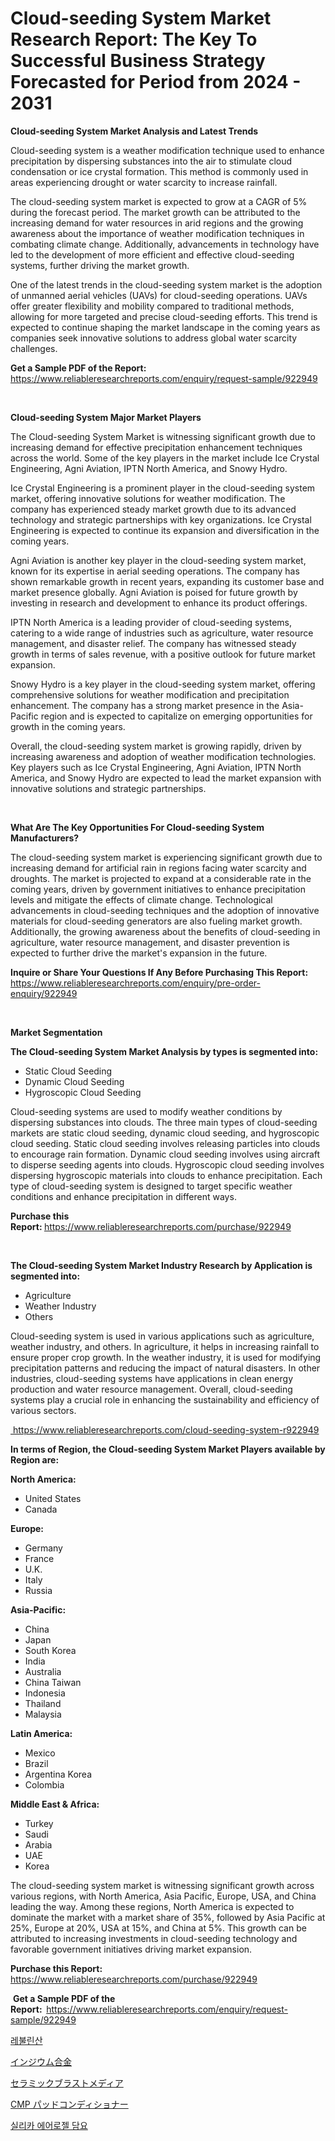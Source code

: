 <p><h1>Cloud-seeding System Market Research Report: The Key To Successful Business Strategy Forecasted for Period from 2024 - 2031</h1></p><p><strong>Cloud-seeding System Market Analysis and Latest Trends</strong></p>
<p><p>Cloud-seeding system is a weather modification technique used to enhance precipitation by dispersing substances into the air to stimulate cloud condensation or ice crystal formation. This method is commonly used in areas experiencing drought or water scarcity to increase rainfall.</p><p>The cloud-seeding system market is expected to grow at a CAGR of 5% during the forecast period. The market growth can be attributed to the increasing demand for water resources in arid regions and the growing awareness about the importance of weather modification techniques in combating climate change. Additionally, advancements in technology have led to the development of more efficient and effective cloud-seeding systems, further driving the market growth.</p><p>One of the latest trends in the cloud-seeding system market is the adoption of unmanned aerial vehicles (UAVs) for cloud-seeding operations. UAVs offer greater flexibility and mobility compared to traditional methods, allowing for more targeted and precise cloud-seeding efforts. This trend is expected to continue shaping the market landscape in the coming years as companies seek innovative solutions to address global water scarcity challenges.</p></p>
<p><strong>Get a Sample PDF of the Report:&nbsp;</strong> <a href="https://www.reliableresearchreports.com/enquiry/request-sample/922949">https://www.reliableresearchreports.com/enquiry/request-sample/922949</a></p>
<p>&nbsp;</p>
<p><strong>Cloud-seeding System Major Market Players</strong></p>
<p><p>The Cloud-seeding System Market is witnessing significant growth due to increasing demand for effective precipitation enhancement techniques across the world. Some of the key players in the market include Ice Crystal Engineering, Agni Aviation, IPTN North America, and Snowy Hydro.</p><p>Ice Crystal Engineering is a prominent player in the cloud-seeding system market, offering innovative solutions for weather modification. The company has experienced steady market growth due to its advanced technology and strategic partnerships with key organizations. Ice Crystal Engineering is expected to continue its expansion and diversification in the coming years.</p><p>Agni Aviation is another key player in the cloud-seeding system market, known for its expertise in aerial seeding operations. The company has shown remarkable growth in recent years, expanding its customer base and market presence globally. Agni Aviation is poised for future growth by investing in research and development to enhance its product offerings.</p><p>IPTN North America is a leading provider of cloud-seeding systems, catering to a wide range of industries such as agriculture, water resource management, and disaster relief. The company has witnessed steady growth in terms of sales revenue, with a positive outlook for future market expansion.</p><p>Snowy Hydro is a key player in the cloud-seeding system market, offering comprehensive solutions for weather modification and precipitation enhancement. The company has a strong market presence in the Asia-Pacific region and is expected to capitalize on emerging opportunities for growth in the coming years.</p><p>Overall, the cloud-seeding system market is growing rapidly, driven by increasing awareness and adoption of weather modification technologies. Key players such as Ice Crystal Engineering, Agni Aviation, IPTN North America, and Snowy Hydro are expected to lead the market expansion with innovative solutions and strategic partnerships.</p></p>
<p>&nbsp;</p>
<p><strong>What Are The Key Opportunities For Cloud-seeding System Manufacturers?</strong></p>
<p><p>The cloud-seeding system market is experiencing significant growth due to increasing demand for artificial rain in regions facing water scarcity and droughts. The market is projected to expand at a considerable rate in the coming years, driven by government initiatives to enhance precipitation levels and mitigate the effects of climate change. Technological advancements in cloud-seeding techniques and the adoption of innovative materials for cloud-seeding generators are also fueling market growth. Additionally, the growing awareness about the benefits of cloud-seeding in agriculture, water resource management, and disaster prevention is expected to further drive the market's expansion in the future.</p></p>
<p><strong>Inquire or Share Your Questions If Any Before Purchasing This Report:</strong> <a href="https://www.reliableresearchreports.com/enquiry/pre-order-enquiry/922949">https://www.reliableresearchreports.com/enquiry/pre-order-enquiry/922949</a></p>
<p>&nbsp;</p>
<p><strong>Market Segmentation</strong></p>
<p><strong>The Cloud-seeding System Market Analysis by types is segmented into:</strong></p>
<p><ul><li>Static Cloud Seeding</li><li>Dynamic Cloud Seeding</li><li>Hygroscopic Cloud Seeding</li></ul></p>
<p><p>Cloud-seeding systems are used to modify weather conditions by dispersing substances into clouds. The three main types of cloud-seeding markets are static cloud seeding, dynamic cloud seeding, and hygroscopic cloud seeding. Static cloud seeding involves releasing particles into clouds to encourage rain formation. Dynamic cloud seeding involves using aircraft to disperse seeding agents into clouds. Hygroscopic cloud seeding involves dispersing hygroscopic materials into clouds to enhance precipitation. Each type of cloud-seeding system is designed to target specific weather conditions and enhance precipitation in different ways.</p></p>
<p><strong>Purchase this Report:&nbsp;</strong><a href="https://www.reliableresearchreports.com/purchase/922949">https://www.reliableresearchreports.com/purchase/922949</a></p>
<p>&nbsp;</p>
<p><strong>The Cloud-seeding System Market Industry Research by Application is segmented into:</strong></p>
<p><ul><li>Agriculture</li><li>Weather Industry</li><li>Others</li></ul></p>
<p><p>Cloud-seeding system is used in various applications such as agriculture, weather industry, and others. In agriculture, it helps in increasing rainfall to ensure proper crop growth. In the weather industry, it is used for modifying precipitation patterns and reducing the impact of natural disasters. In other industries, cloud-seeding systems have applications in clean energy production and water resource management. Overall, cloud-seeding systems play a crucial role in enhancing the sustainability and efficiency of various sectors.</p></p>
<p><a href="https://www.reliableresearchreports.com/cloud-seeding-system-r922949">&nbsp;https://www.reliableresearchreports.com/cloud-seeding-system-r922949</a></p>
<p><strong>In terms of Region, the Cloud-seeding System Market Players available by Region are:</strong></p>
<p>
    <p> <strong> North America: </strong>
        <ul>
            <li>United States</li>
            <li>Canada</li>
        </ul>
        </p> 
    <p> <strong> Europe: </strong>
        <ul>
            <li>Germany</li>
            <li>France</li>
            <li>U.K.</li>
            <li>Italy</li>
            <li>Russia</li>
        </ul>
        </p> 
    <p> <strong> Asia-Pacific: </strong>
        <ul>
            <li>China</li>
            <li>Japan</li>
            <li>South Korea</li>
            <li>India</li>
            <li>Australia</li>
            <li>China Taiwan</li>
            <li>Indonesia</li>
            <li>Thailand</li>
            <li>Malaysia</li>
        </ul>
        </p> 
    <p> <strong> Latin America: </strong>
        <ul>
            <li>Mexico</li>
            <li>Brazil</li>
            <li>Argentina Korea</li>
            <li>Colombia</li>
        </ul>
        </p> 
    <p> <strong> Middle East & Africa: </strong>
        <ul>
            <li>Turkey</li>
            <li>Saudi</li>
            <li>Arabia</li>
            <li>UAE</li>
            <li>Korea</li>
        </ul>
    </p>
    </p>
<p><p>The cloud-seeding system market is witnessing significant growth across various regions, with North America, Asia Pacific, Europe, USA, and China leading the way. Among these regions, North America is expected to dominate the market with a market share of 35%, followed by Asia Pacific at 25%, Europe at 20%, USA at 15%, and China at 5%. This growth can be attributed to increasing investments in cloud-seeding technology and favorable government initiatives driving market expansion.</p></p>
<p><strong>Purchase this Report: </strong><a href="https://www.reliableresearchreports.com/purchase/922949">https://www.reliableresearchreports.com/purchase/922949</a></p>
<p>&nbsp;<strong>Get a Sample PDF of the Report:&nbsp;&nbsp;</strong><a href="https://www.reliableresearchreports.com/enquiry/request-sample/922949">https://www.reliableresearchreports.com/enquiry/request-sample/922949</a></p>
<p><strong></strong></p>
<p><p><a href="https://medium.com/@adrainratke34/%EB%A5%98%EB%A6%AC%EB%B9%88%EC%82%B0-%EC%8B%9C%EC%9E%A5-%EB%82%B4%EA%B2%8C-%EC%8B%9C%EC%9E%A5-%EB%8F%99%ED%96%A5-%EC%84%B1%EC%9E%A5-2024%EB%85%84%EB%B6%80%ED%84%B0-2031%EB%85%84%EA%B9%8C%EC%A7%80-%EC%98%88%EC%B8%A1%EB%90%9C-%EA%B2%83-5b0ee5e14dfe">레불린산</a></p><p><a href="https://medium.com/@camilcosta76856/%E3%82%A4%E3%83%B3%E3%82%B8%E3%82%A6%E3%83%A0%E5%90%88%E9%87%91%E5%B8%82%E5%A0%B4%E8%AA%BF%E6%9F%BB%E3%83%AC%E3%83%9D%E3%83%BC%E3%83%88-%E3%81%9D%E3%81%AE%E6%AD%B4%E5%8F%B2%E3%81%8A%E3%82%88%E3%81%B32031%E5%B9%B4%E3%81%BE%E3%81%A7%E3%81%AE%E4%BA%88%E6%B8%AC-c8aac3113134">インジウム合金</a></p><p><a href="https://medium.com/@rockcod61/%E3%82%BB%E3%83%A9%E3%83%9F%E3%83%83%E3%82%AF%E3%83%96%E3%83%A9%E3%82%B9%E3%83%88%E3%83%A1%E3%83%87%E3%82%A3%E3%82%A2%E5%B8%82%E5%A0%B4%E3%81%AF-2021%E5%B9%B4%E3%81%BE%E3%81%A7%E3%81%AE%E5%B8%82%E5%A0%B4%E3%82%B7%E3%82%A7%E3%82%A2-%E3%82%B5%E3%82%A4%E3%82%BA-%E3%81%8A%E3%82%88%E3%81%B3%E4%BA%88%E6%B8%AC%E3%81%95%E3%82%8C%E3%82%8B%E4%BA%88%E6%B8%AC%E3%81%AB%E7%84%A6%E7%82%B9%E3%82%92%E5%BD%93%E3%81%A6%E3%81%A6%E3%81%84%E3%81%BE%E3%81%99-505c162e88d0">セラミックブラストメディア</a></p><p><a href="https://github.com/tubbs463/Market-Research-Report-List-1/blob/main/763945161130.md">CMP パッドコンディショナー</a></p><p><a href="https://medium.com/@karenburke2009/%EC%8B%A4%EB%A6%AC%EC%B9%B4-%EC%97%90%EC%96%B4%EB%A1%9C%EC%A0%A4-%EB%8B%B4%EC%9A%94-%EC%8B%9C%EC%9E%A5%EC%9D%80-%EC%8B%9C%EC%9E%A5-%EC%A0%90%EC%9C%A0%EC%9C%A8-%EC%8B%9C%EC%9E%A5-%ED%8A%B8%EB%A0%8C%EB%93%9C-%EB%B0%8F-%EC%8B%9C%EC%9E%A5-%EC%84%B1%EC%9E%A5%EC%97%90-%EB%8C%80%ED%95%9C-%EC%A0%95%EB%B3%B4%EB%A5%BC-%EC%A0%9C%EA%B3%B5%ED%95%A9%EB%8B%88%EB%8B%A4-c65b2436f042">실리카 에어로젤 담요</a></p></p>